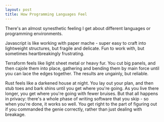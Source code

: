 ```yaml
---
layout: post
title: How Programming Languages Feel
---
```


There's an almost synesthetic feeling I get about different languages
or programming environments.

Javascript is like working with paper mache -
super easy to craft into lightweight structures,
but fragile and delicate.
Fun to work with, but sometimes heartbreakingly frustrating.

Terraform feels like light sheet metal or heavy fur.
You cut big panels, and then cajole them into place,
gathering and bending them by main force
until you can lace the edges together.
The results are ungainly,
but reliable.

Rust feels like a darkened house at night.
You lay out your plan,
and then stub toes and bark shins until you get where you're going.
As you live there longer,
you get where you're going with fewer bruises.
But that all happens in privacy:
there's a whole phase of writing software that you skip -
so when you're done, it works so well.
You get right to the part of figuring out
if you commanded the genie correctly,
rather than just dealing with breakage.
<!-- Eh? not great -->
